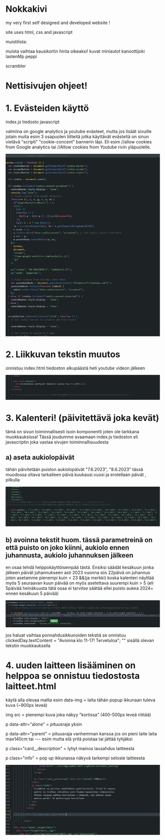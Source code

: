 # Nokkakivi

my very first self designed and developed website !

site uses html, css and javascript

muistilista:

muista vaihtaa kausikortin hinta oikeaksi!
kuvat
miniautot
kanoottijoki
lastenMp
peppi

scrambler

# Nettisivujen ohjeet!

# 1. Evästeiden käyttö

index.js tiedosto javascript

valmiina on google analytics ja youtube evästeet, mutta jos lisäät sivuille jotain muita esim 3 osapuolen liitteitä jotka käyttävät evästeitä on sinun vietävä "scripti" "cookie-concent" bannerin läpi. Eli esim //allow cookies from Google analytics tai //Allow cookies from Youtube rivin yläpuolelle.

![cookie-banneri](/src/img/cookie-ohje.PNG)

# 2. Liikkuvan tekstin muutos

onnistuu index.html tiedoston alkupäästä heti youtube videon jälkeen

 ![cookie-banneri](/src/img/marquee.PNG)

# 3. Kalenteri! (päivitettävä joka kevät)

tämä on sivun toiminnallisesti isoin komponentti joten ole tarkkana muokkauksissa!
Tässä joudumme avaamaan index.js tiedoston eli javascriptin joka vastaa sivujen toiminnallisuudesta

## a) aseta aukiolopäivät

tähän päivitetään puiston aukiolopäivät "7.6.2023", "8.6.2023" tässä muodossa oltava tarkalleen päivä.kuukausi.vuosi ja erotellaan päivät , pilkulla

![kalenteri openDays](/src/img/kalenteri-ohje1.PNG)

## b) avoinna tekstit huom. tässä parametreinä on että puisto on joko kiinni, aukiolo ennen juhannusta, aukiolo juhannuksen jälkeen

en osaa tehdä helppokäyttöisempää tästä. Ensiksi säädät kesäkuun jonka jälkeen päivät juhannukseen asti 2023 vuonna siis 22päivä on juhannus joten asetamme pienempi kuin < 23 &&(ja merkki) koska kalenteri näyttää myös 5 seuraavan kuun päivää on myös asetettava suurempi kuin > 5 (eli 5päivää heinäkuusta tätä osaa ei tarvitse säätää ellei puisto aukea 2024+ ennen kesäkuun 5 päivää)

![kalenterin ohje](/src/img/kalenteri-ohje2.PNG)

jos haluat vaihtaa ponnahdusikkunoiden tekstiä se onnistuu clickedDay.textContent = "Avoinna klo 11-17! Tervetuloa"; "" sisällä olevan tekstin muokkauksella

# 4. uuden laitteen lisääminen on helppoa se onnistuu tiedostosta laitteet.html

käytä alla olevaa mallia esim
data-img = laita tähän popup ikkunaan tuleva kuva (~900px leveä)

img src = pienempi kuva joka näkyy "kortissa" (400-500px leveä riittää)

p data-attr="alone" = pituusraja yksin

p data-attr="parent" = pituusraja vanhemman kanssa jos on pieni laite laita max140cm tai --- esim mutta elä yritä poistaa tai jättää tyhjäksi

p class="card\_\_description" = lyhyt mainos lausahdus laitteesta

p class="info" = pop up ikkunassa näkyvä tarkempi seloste laitteesta

 <!-- <div
            class="card stacked"
            data-img="../src/img/laitteet/scrambler-large.jpg"
          >
            <img
              src="../src/img/laitteet/scrambler.JPG"
              alt="scrambler"
              class="card__img"
            />
            <div class="card__content">
              <h4 class="card__title">Scrambler</h4>
              <div>
                <svg class="height-limit">
                  <use xlink:href="../src/img/symbol-defs.svg#icon-child"></use>
                </svg>
                <p class="card__pituusraja" data-attr="alone">120cm</p>
              </div>
              <p class="card__description">
                Scrambler on nokkakiven vauhdikkain pyörittäjä!Tämä ei jätä
                kylmäksi!
              </p>
              <div>
                <svg class="height-limit">
                  <use
                    xlink:href="../src/img/symbol-defs.svg#icon-escalator_warning"
                  ></use>
                </svg>

                <p class="card__pituusraja" data-attr="parent">100cm</p>
              </div>
              <p class="info">
                Scrambler on puiston vauhdikkain pyörityslaite. Siinä 12 vaunua
                pyörii ja liikkuu siksakkia vain hieman maanpinnan yläpuolella.
                Yhteen vaunuun mahtuu kerrallaan 3 ihmistä, eli yhteen ajoon
                mahtuu peräti 36 matkustajaa kerrallaan
              </p>
            </div>
          </div> -->

![laitteen lisäys](/src/img/laittteen-lisays.PNG)
